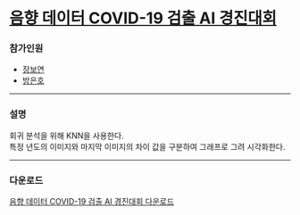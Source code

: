# [음향 데이터 COVID-19 검출 AI 경진대회](https://dacon.io/competitions/official/235910/overview/description)
### 참가인원
- [장보연](https://github.com/BoYeonJang)
- [방은호](https://github.com/eunhobang)
***
### 설명
회귀 분석을 위해 KNN을 사용한다.
<br>
특정 년도의 이미지와 마지막 이미지의 차이 값을 구분하여 그래프로 그려 시각화한다.
***
### 다운로드
[음향 데이터 COVID-19 검출 AI 경진대회 다운로드](https://drive.google.com/file/d/1wRU01T59GmnEWZcC3oxDwaW3P3eKHn2_/view)